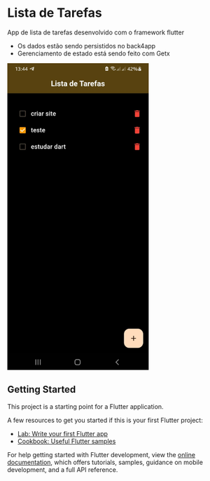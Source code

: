 # Lista de Tarefas

App de lista de tarefas desenvolvido com o framework flutter<br>

- Os dados estão sendo persistidos no back4app
- Gerenciamento de estado está sendo feito com Getx

<img height="700"  src="./print.jpg">


## Getting Started

This project is a starting point for a Flutter application.

A few resources to get you started if this is your first Flutter project:

- [Lab: Write your first Flutter app](https://docs.flutter.dev/get-started/codelab)
- [Cookbook: Useful Flutter samples](https://docs.flutter.dev/cookbook)

For help getting started with Flutter development, view the
[online documentation](https://docs.flutter.dev/), which offers tutorials,
samples, guidance on mobile development, and a full API reference.
